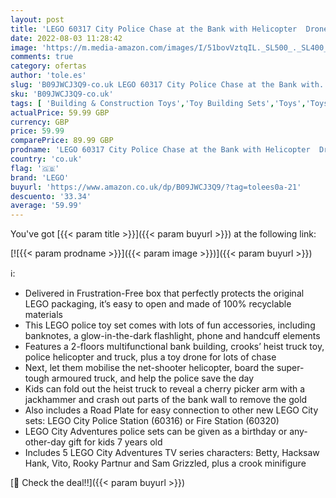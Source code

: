 ```yaml
---
layout: post
title: 'LEGO 60317 City Police Chase at the Bank with Helicopter  Drone and 2 Truck Toys for Kids 7 Plus Years Old  2022 Adventures Series Building Sets'
date: 2022-08-03 11:28:42
image: 'https://m.media-amazon.com/images/I/51bovVztqIL._SL500_._SL400_.jpg'
comments: true
category: ofertas
author: 'tole.es'
slug: 'B09JWCJ3Q9-co.uk LEGO 60317 City Police Chase at the Bank with...'
sku: 'B09JWCJ3Q9-co.uk'
tags: [ 'Building & Construction Toys','Toy Building Sets','Toys','Toys Store','lego','🇬🇧', ]
actualPrice: 59.99 GBP
currency: GBP
price: 59.99
comparePrice: 89.99 GBP
prodname: 'LEGO 60317 City Police Chase at the Bank with Helicopter  Drone and 2 Truck Toys for Kids 7 Plus Years Old  2022 Adventures Series Building Sets'
country: 'co.uk'
flag: '🇬🇧'
brand: 'LEGO'
buyurl: 'https://www.amazon.co.uk/dp/B09JWCJ3Q9/?tag=tolees0a-21'
descuento: '33.34'
average: '59.99'
---
```


You've got [{{< param title >}}]({{< param buyurl >}}) at the following link:

[![{{< param prodname >}}]({{< param image >}})]({{< param buyurl >}})

ℹ️:

- Delivered in Frustration-Free box that perfectly protects the original LEGO packaging, it’s easy to open and made of 100% recyclable materials
- This LEGO police toy set comes with lots of fun accessories, including banknotes, a glow-in-the-dark flashlight, phone and handcuff elements
- Features a 2-floors multifunctional bank building, crooks’ heist truck toy, police helicopter and truck, plus a toy drone for lots of chase
- Next, let them mobilise the net-shooter helicopter, board the super-tough armoured truck, and help the police save the day
- Kids can fold out the heist truck to reveal a cherry picker arm with a jackhammer and crash out parts of the bank wall to remove the gold
- Also includes a Road Plate for easy connection to other new LEGO City sets: LEGO City Police Station (60316) or Fire Station (60320)
- LEGO City Adventures police sets can be given as a birthday or any-other-day gift for kids 7 years old
- Includes 5 LEGO City Adventures TV series characters: Betty, Hacksaw Hank, Vito, Rooky Partnur and Sam Grizzled, plus a crook minifigure

[🛒 Check the deal!!]({{< param buyurl >}})
